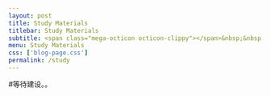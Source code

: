 ```yaml
---
layout: post
title: Study Materials
titlebar: Study Materials
subtitle: <span class="mega-octicon octicon-clippy"></span>&nbsp;&nbsp; 学习资料库
menu: Study Materials
css: ['blog-page.css']
permalink: /study
---
```


#等待建设。。



